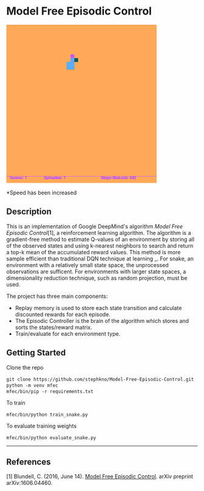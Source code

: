# Model Free Episodic Control

![snake gif](https://raw.githubusercontent.com/stephkno/Model-Free-Episodic-Control/main/snake.gif)

*Speed has been increased

## Description

This is an implementation of Google DeepMind's algorithm *Model Free Episodic Control*[1], a reinforcement learning algorithm. The algorithm is a gradient-free method to estimate Q-values of an environment by storing all of the observed states and using k-nearest neighbors to search and return a top-k mean of the accumulated reward values. This method is more sample efficient than traditional DQN technique at learning _. For snake, an environment with a relatively small state space, the unprocessed observations are sufficent. For environments with larger state spaces, a dimensionality reduction technique, such as random projection, must be used.

The project has three main components:
- Replay memory is used to store each state transition and calculate discounted rewards for each episode. 
- The Episodic Controller is the brain of the algorithm which stores and sorts the states/reward matrix.
- Train/evaluate for each environment type.

## Getting Started

Clone the repo
```
git clone https://github.com/stephkno/Model-Free-Episodic-Control.git
python -m venv mfec
mfec/bin/pip -r requirements.txt
```

To train
```
mfec/bin/python train_snake.py
```

To evaluate training weights
```
mfec/bin/python evaluate_snake.py
```
---
## References
[1] Blundell, C. (2016, June 14). [Model Free Episodic Control](https://arxiv.org/abs/1606.04460). arXiv preprint arXiv:1606.04460.
